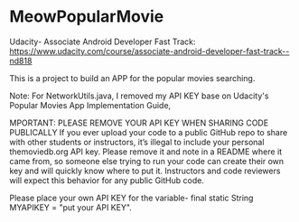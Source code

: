 # MeowPopularMovie
Udacity- Associate Android Developer Fast Track: https://www.udacity.com/course/associate-android-developer-fast-track--nd818

This is a project to build an APP for the popular movies searching.

Note:
For NetworkUtils.java,  I removed my API KEY base on Udacity's Popular Movies App Implementation Guide, 

MPORTANT: PLEASE REMOVE YOUR API KEY WHEN SHARING CODE PUBLICALLY
If you ever upload your code to a public GitHub repo to share with other students or instructors, it’s illegal to include your personal themoviedb.org API key. Please remove it and note in a README where it came from, so someone else trying to run your code can create their own key and will quickly know where to put it. Instructors and code reviewers will expect this behavior for any public GitHub code.

Please place your own API KEY for the variable- final static String MYAPIKEY = "put your API KEY".
